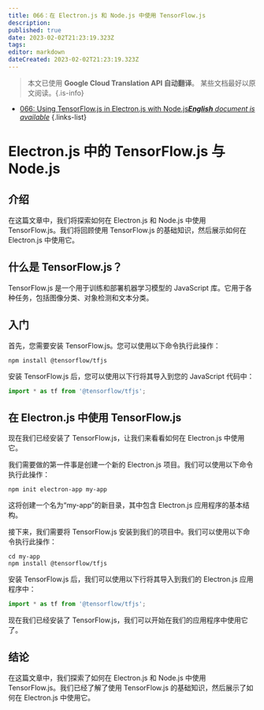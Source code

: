```yaml
---
title: 066：在 Electron.js 和 Node.js 中使用 TensorFlow.js
description: 
published: true
date: 2023-02-02T21:23:19.323Z
tags: 
editor: markdown
dateCreated: 2023-02-02T21:23:19.323Z
---
```


> 本文已使用 **Google Cloud Translation API 自动翻译**。
某些文档最好以原文阅读。{.is-info}



- [066: Using TensorFlow.js in Electron.js with Node.js***English** document is available*](/en/Knowledge-base/TensorFlow-js/Learning/066-using-tensorflow-js-in-electron-js-with-node-js)
{.links-list}


# Electron.js 中的 TensorFlow.js 与 Node.js

## 介绍

在这篇文章中，我们将探索如何在 Electron.js 和 Node.js 中使用 TensorFlow.js。我们将回顾使用 TensorFlow.js 的基础知识，然后展示如何在 Electron.js 中使用它。

## 什么是 TensorFlow.js？

TensorFlow.js 是一个用于训练和部署机器学习模型的 JavaScript 库。它用于各种任务，包括图像分类、对象检测和文本分类。

## 入门

首先，您需要安装 TensorFlow.js。您可以使用以下命令执行此操作：

```
npm install @tensorflow/tfjs
```

安装 TensorFlow.js 后，您可以使用以下行将其导入到您的 JavaScript 代码中：

```javascript
import * as tf from '@tensorflow/tfjs';
```

## 在 Electron.js 中使用 TensorFlow.js

现在我们已经安装了 TensorFlow.js，让我们来看看如何在 Electron.js 中使用它。

我们需要做的第一件事是创建一个新的 Electron.js 项目。我们可以使用以下命令执行此操作：

```
npm init electron-app my-app
```

这将创建一个名为“my-app”的新目录，其中包含 Electron.js 应用程序的基本结构。

接下来，我们需要将 TensorFlow.js 安装到我们的项目中。我们可以使用以下命令执行此操作：

```
cd my-app
npm install @tensorflow/tfjs
```

安装 TensorFlow.js 后，我们可以使用以下行将其导入到我们的 Electron.js 应用程序中：

```javascript
import * as tf from '@tensorflow/tfjs';
```

现在我们已经安装了 TensorFlow.js，我们可以开始在我们的应用程序中使用它了。

## 结论

在这篇文章中，我们探索了如何在 Electron.js 和 Node.js 中使用 TensorFlow.js。我们已经了解了使用 TensorFlow.js 的基础知识，然后展示了如何在 Electron.js 中使用它。